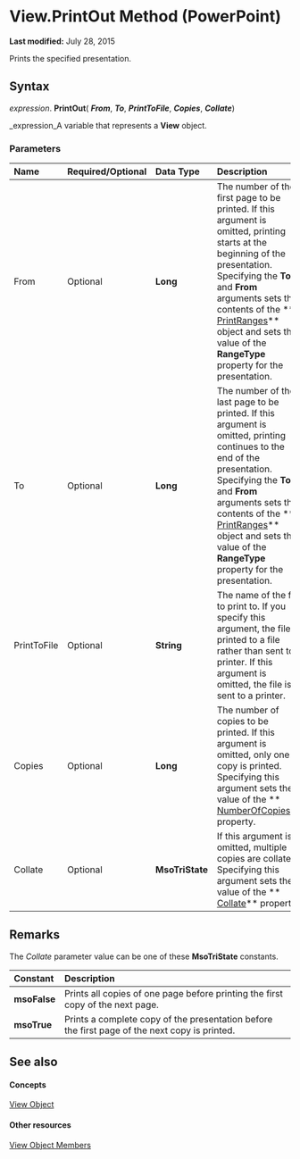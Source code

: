 
# View.PrintOut Method (PowerPoint)

 **Last modified:** July 28, 2015

Prints the specified presentation.

## Syntax

 _expression_. **PrintOut**( **_From_**,  **_To_**,  **_PrintToFile_**,  **_Copies_**,  **_Collate_**)

 _expression_A variable that represents a  **View** object.


### Parameters



|**Name**|**Required/Optional**|**Data Type**|**Description**|
|:-----|:-----|:-----|:-----|
|From|Optional| **Long**|The number of the first page to be printed. If this argument is omitted, printing starts at the beginning of the presentation. Specifying the  **To** and **From** arguments sets the contents of the ** [PrintRanges](5c1e9dc1-e30c-bc65-5283-448b95795b11.md)** object and sets the value of the **RangeType** property for the presentation.|
|To|Optional| **Long**|The number of the last page to be printed. If this argument is omitted, printing continues to the end of the presentation. Specifying the  **To** and **From** arguments sets the contents of the ** [PrintRanges](5c1e9dc1-e30c-bc65-5283-448b95795b11.md)** object and sets the value of the **RangeType** property for the presentation.|
|PrintToFile|Optional| **String**|The name of the file to print to. If you specify this argument, the file is printed to a file rather than sent to a printer. If this argument is omitted, the file is sent to a printer.|
|Copies|Optional| **Long**|The number of copies to be printed. If this argument is omitted, only one copy is printed. Specifying this argument sets the value of the  ** [NumberOfCopies](6630ac4d-5c19-ad5f-f557-12e25e198e17.md)** property.|
|Collate|Optional| **MsoTriState**|If this argument is omitted, multiple copies are collated. Specifying this argument sets the value of the  ** [Collate](4cf1d714-6ea2-fce5-340e-202d91ad1137.md)** property.|

## Remarks

The  _Collate_ parameter value can be one of these **MsoTriState** constants.



|**Constant**|**Description**|
|:-----|:-----|
| **msoFalse**|Prints all copies of one page before printing the first copy of the next page.|
| **msoTrue**|Prints a complete copy of the presentation before the first page of the next copy is printed.|

## See also


#### Concepts


 [View Object](333e8b59-398d-4575-d37b-bfb1d3503089.md)
#### Other resources


 [View Object Members](3330372c-8497-8cce-981b-3b64700eb915.md)
